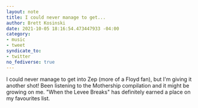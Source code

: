 ```yaml
---
layout: note
title: I could never manage to get...
author: Brett Kosinski
date: 2021-10-05 18:16:54.473447933 -04:00
category:
- music
- tweet
syndicate_to:
- twitter
no_fediverse: true
---
```

I could never manage to get into Zep (more of a Floyd fan), but I'm giving it another shot! Been listening to the Mothership compilation and it might be growing on me. "When the Levee Breaks" has definitely earned a place on my favourites list.